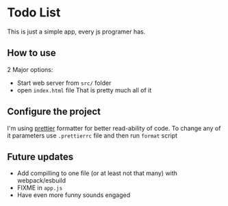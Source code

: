 # Todo List

This is just a simple app, every js programer has.

## How to use

2 Major options: 
* Start web server from `src/` folder
* open `index.html` file
That is pretty much all of it

## Configure the project

I'm using [prettier](https://prettier.io/) formatter for better read-ability of code.
To change any of it parameters use `.prettierrc` file and then run `format` script

## Future updates

* Add compilling to one file (or at least not that many) with webpack/esbuild
* FIXME in `app.js`
* Have even more funny sounds engaged
